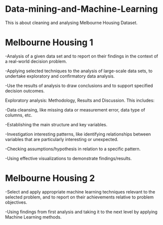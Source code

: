 # Data-mining-and-Machine-Learning
This is about cleaning and analysing Melbourne Housing Dataset.

# Melbourne Housing 1
-Analysis of a given data set and to report on their findings in the context of a real-world decision problem.

-Applying selected techniques to the analysis of large-scale data sets, to undertake exploratory and confirmatory data analysis. 

-Use the results of analysis to draw conclusions and to support specified decision outcomes.

Exploratory analysis: Methodology, Results and Discussion. This includes:

-Data cleansing, like missing data or measurement error, data type of columns, etc.

-Establishing the main structure and key variables.

-Investigation interesting patterns, like identifying relationships between variables that are particularly interesting or unexpected.

-Checking assumptions/hypothesis in relation to a specific pattern.

-Using effective visualizations to demonstrate findings/results.

# Melbourne Housing 2
-Select and apply appropriate machine learning techniques relevant to the selected problem, and to report on their achievements relative to problem objectives.

-Using findings from first analysis and taking it to the next level by applying Machine Learning methods.
